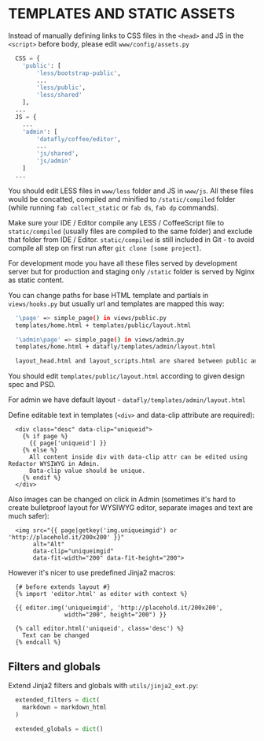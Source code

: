 TEMPLATES AND STATIC ASSETS
===========================

Instead of manually defining links to CSS files in the `<head>` and
JS in the `<script>` before body, please edit `www/config/assets.py`

```python
  CSS = {
    'public': [
        'less/bootstrap-public',    
        ...
        'less/public',        
        'less/shared'
    ],
  ...
  JS = {
    ...
    'admin': [
        'datafly/coffee/editor',
        ...
        'js/shared',
        'js/admin'
    ]
  ...
```

You should edit LESS files in `www/less` folder and JS in `www/js`. All
these files would be concatted, compiled and minified to `/static/compiled`
folder (while running `fab collect_static` or `fab ds`, `fab dp` commands).

Make sure your IDE / Editor compile any LESS / CoffeeScript file to
`static/compiled` (usually files are compiled to the same folder)
and exclude that folder from IDE / Editor. `static/compiled` is still included
in Git - to avoid compile all step on first run after `git clone [some
project]`.

For development mode you have all these files served by development server
but for production and staging only `/static` folder is served by Nginx as
static content.

You can change paths for base HTML template and partials in `views/hooks.py` but
usually url and templates are mapped this way:

```bash
  '\page' => simple_page() in views/public.py
  templates/home.html + templates/public/layout.html

  '\admin\page' => simple_page() in views/admin.py
  templates/home.html + datafly/templates/admin/layout.html

  layout_head.html and layout_scripts.html are shared between public and admin area
```

You should edit `templates/public/layout.html` according to given design spec
and PSD.

For admin we have default layout - `datafly/templates/admin/layout.html`

Define editable text in templates (`<div>` and data-clip attribute are required):

```django
  <div class="desc" data-clip="uniqueid">
    {% if page %}
      {{ page['uniqueid'] }}
    {% else %}
      All content inside div with data-clip attr can be edited using Redactor WYSIWYG in Admin.
      Data-clip value should be unique.
    {% endif %} 
  </div>
```

Also images can be changed on click in Admin (sometimes it's hard to create
bulletproof layout for WYSIWYG editor, separate images and text are much safer):

```django
  <img src="{{ page|getkey('img.uniqueimgid') or 'http://placehold.it/200x200' }}"
       alt="Alt"
       data-clip="uniqueimgid"
       data-fit-width="200" data-fit-height="200">
```

However it's nicer to use predefined Jinja2 macros:

```django
  {# before extends layout #}
  {% import 'editor.html' as editor with context %}

  {{ editor.img('uniqueimgid', 'http://placehold.it/200x200',
                width="200", height="200") }}

  {% call editor.html('uniqueid', class='desc') %}
    Text can be changed
  {% endcall %}  

```

Filters and globals
-------------------

Extend Jinja2 filters and globals with `utils/jinja2_ext.py`:
    
```python
  extended_filters = dict(
    markdown = markdown_html
  )

  extended_globals = dict()
```